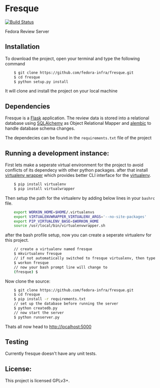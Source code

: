 Fresque
=======
[![Build Status](https://travis-ci.org/fedora-infra/fresque.svg?branch=master)](https://travis-ci.org/fedora-infra/fresque)

Fedora Review Server

Installation
----------------
To download the project, open your terminal and type the following command

```bash
	$ git clone https://github.com/fedora-infra/fresque.git
	$ cd fresque
	$ python setup.py install
```
It will clone and install the project on your local machine

Dependencies
------------
Fresque is a [Flask] application. The review data is stored into a relational database
using [SQLAlchemy] as Object Relational Mapper and [alembic] to handle database
schema changes.

The dependecies can be found in the `requirements.txt` file of the project

Running a development instance:
-------------------------------
First lets make a seperate virtual environment for the project
to avoid conflicts of its dependecy with other python packages.
after that install [virtualenv wrapper] which provides better CLI interface
for the [virtualenv].

```bash
	$ pip install virtualenv
	$ pip install virtualwrapper
```
Then setup the path for the virtualenv by adding below lines
in your `bashrc` file.

```bash
 	export WORKON_HOME=$HOME/.virtualenvs
  	export VIRTUALENVWRAPPER_VIRTUALENV_ARGS='--no-site-packages'
  	export PIP_VIRTUALENV_BASE=$WORKON_HOME
  	source /usr/local/bin/virtualenvwrapper.sh
```
after the bash profile setup, now you can create a seperate
virtualenv for this project.

```bash
	// create a virtualenv named fresque
	$ mkvirtualenv fresque
	// if not automatically switched to fresque virtualenv, then type
	$ workon fresque
	// now your bash prompt line will change to
	(fresque) $
```

Now clone the source:

```bash
	$ git clone https://github.com/fedora-infra/fresque.git
	$ cd fresque
	$ pip install -r requirements.txt
	// set up the database before running the server
	$ python createdb.py
	// now start the server
	$ python runserver.py
```
Thats all now head to [http://localhost:5000](http://localhost:5000)

Testing
-------

Currently fresque doesn't have any unit tests.


License:
--------
This project is licensed GPLv3+.

[Flask]:http://flask.pocoo.org/
[SQLAlchemy]:http://www.sqlalchemy.org/
[alembic]:https://bitbucket.org/zzzeek/alembic
[virtualenv]:https://virtualenv.pypa.io/en/latest/
[virtualenv wrapper]:https://virtualenvwrapper.readthedocs.org/en/latest/

